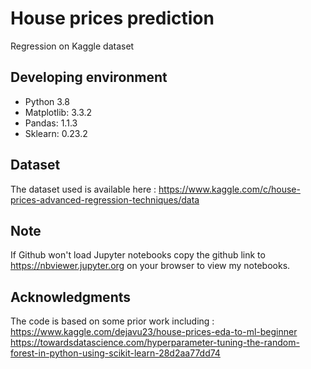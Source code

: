 # House prices prediction
Regression on Kaggle dataset
## Developing environment
* Python 3.8
* Matplotlib: 3.3.2
* Pandas: 1.1.3
* Sklearn: 0.23.2
## Dataset
The dataset used is available here : https://www.kaggle.com/c/house-prices-advanced-regression-techniques/data
## Note
If Github won't load Jupyter notebooks copy the github link to https://nbviewer.jupyter.org on your browser to view my notebooks.
## Acknowledgments
The code is based on some prior work including :
https://www.kaggle.com/dejavu23/house-prices-eda-to-ml-beginner
https://towardsdatascience.com/hyperparameter-tuning-the-random-forest-in-python-using-scikit-learn-28d2aa77dd74
